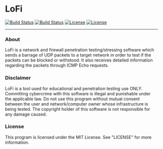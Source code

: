 # LoFi

[![Build Status](https://img.shields.io/github/forks/sketchedgrey/LoFi.svg)](https://github.com/sketchedgrey/LoFi)
[![Build Status](https://img.shields.io/github/stars/sketchedgrey/LoFi.svg)](https://github.com/sketchedgrey/LoFi)
[![License](https://img.shields.io/github/license/sketchedgrey/LoFi.svg)](https://github.com/sketchedgrey/LoFi)
[![License](https://img.shields.io/github/workflow/status/sketchedgrey/LoFi/.NET)](https://github.com/sketchedgrey/LoFi)

------------------------------------------------------------------------

### About
LoFi is a network and firewall penetration testing/stressing software which sends a barrage of UDP packets to a target network in order to test if the packets can be blocked or withstood. It also receives detailed information regarding the packets through ICMP Echo requests.

### Disclaimer
LoFi is a tool used for educational and penetration testing use ONLY. Committing cybercrime with this software is illegal and punishable under the applicable law. Do not use this program without mutual consent between the user and network/computer owner whose infrastructure is being tested. The copyright holder of this software is not responsible for any damage caused.

### License
This program is licensed under the MIT License. See "LICENSE" for more information.
